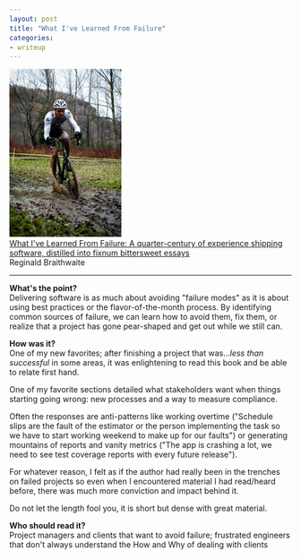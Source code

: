 ```yaml
---
layout: post
title: "What I've Learned From Failure"
categories:
- writeup
---
```



![](/static/learned-from-failure.jpeg)  
[What I've Learned From Failure: A quarter-century of experience shipping software, distilled into fixnum bittersweet essays][link]   
Reginald Braithwaite  

---

**What's the point?**  
Delivering software is as much about avoiding "failure modes" as it is about using 
best practices or the flavor-of-the-month process. By identifying common sources of
failure, we can learn how to avoid them, fix them, or realize that a project
has gone pear-shaped and get out while we still can.

**How was it?**  
One of my new favorites; after finishing a project that was...*less than 
successful* in some areas, it was enlightening to read this book and be able to 
relate first hand.

One of my favorite sections detailed what stakeholders want when things starting
going wrong: new processes and a way to measure compliance. 

Often the responses are anti-patterns like working overtime ("Schedule slips are the 
fault of the estimator or the person implementing the task so we have to start 
working weekend to make up for our faults") or generating mountains of reports and 
vanity metrics ("The app is crashing a lot, we need to see test coverage reports 
with every future release").

For whatever reason, I felt as if the author had really been in the trenches on 
failed projects so even when I encountered material I had read/heard before, there
was much more conviction and impact behind it. 

Do not let the length fool you, it is short but dense with great material.

**Who should read it?**  
Project managers and clients that want to avoid failure; frustrated engineers that 
don't always understand the How and Why of dealing with clients

[link]: http://leanpub.com/shippingsoftware
